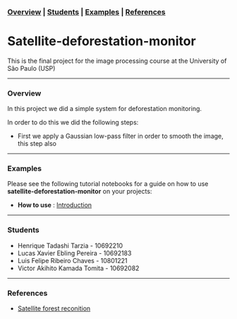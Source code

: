 ### [Overview](#overview) | [Students](#students) | [Examples](#examples) | [References](#references) 

# Satellite-deforestation-monitor

This is the final project for the image processing course at the University of São Paulo (USP)

---
### Overview
In this project we did a simple system for deforestation monitoring.

In order to do this we did the following steps:
 - First we apply a Gaussian low-pass filter in order to smooth the image, this step also 

--- 
### Examples
Please see the following tutorial notebooks for a guide on how to use **satellite-deforestation-monitor** on your projects:
 - **How to use** : [Introduction](https://drive.google.com/drive/folders/1mP4s86rJRre1cNfXYY7-XOkVATl5tZIn)
  
---
### Students
  -  Henrique Tadashi Tarzia - 10692210
  - Lucas Xavier Ebling Pereira - 10692183
  - Luis Felipe Ribeiro Chaves - 10801221 
  - Victor Akihito Kamada Tomita - 10692082
---

### References
 - [Satellite forest reconition](https://clouard.users.greyc.fr/Pantheon/experiments/forestarea-extraction/index-en.html)
